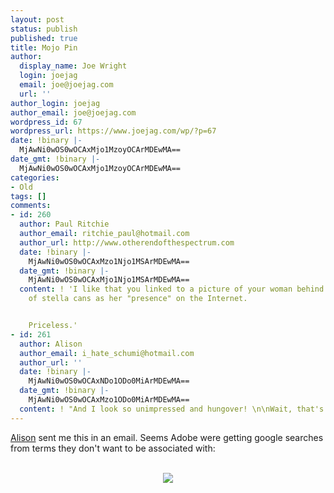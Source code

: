 ```yaml
---
layout: post
status: publish
published: true
title: Mojo Pin
author:
  display_name: Joe Wright
  login: joejag
  email: joe@joejag.com
  url: ''
author_login: joejag
author_email: joe@joejag.com
wordpress_id: 67
wordpress_url: https://www.joejag.com/wp/?p=67
date: !binary |-
  MjAwNi0wOS0wOCAxMjo1MzoyOCArMDEwMA==
date_gmt: !binary |-
  MjAwNi0wOS0wOCAxMjo1MzoyOCArMDEwMA==
categories:
- Old
tags: []
comments:
- id: 260
  author: Paul Ritchie
  author_email: ritchie_paul@hotmail.com
  author_url: http://www.otherendofthespectrum.com
  date: !binary |-
    MjAwNi0wOS0wOCAxMzo1Njo1MSArMDEwMA==
  date_gmt: !binary |-
    MjAwNi0wOS0wOCAxMjo1Njo1MSArMDEwMA==
  content: ! 'I like that you linked to a picture of your woman behind a monument
    of stella cans as her "presence" on the Internet.


    Priceless.'
- id: 261
  author: Alison
  author_email: i_hate_schumi@hotmail.com
  author_url: ''
  date: !binary |-
    MjAwNi0wOS0wOCAxNDo1ODo0MiArMDEwMA==
  date_gmt: !binary |-
    MjAwNi0wOS0wOCAxMzo1ODo0MiArMDEwMA==
  content: ! "And I look so unimpressed and hungover! \n\nWait, that's my usual state..."
---
```

<p><a href="https://www.joejag.com/jagpics/leeds/normal_stella2.JPG">Alison</a> sent me this in an email.  Seems Adobe were getting google searches from terms they don't want to be associated with:<br />
<center><br />
<img src="/pics/adobe.jpg" /><br />
</center></p>
